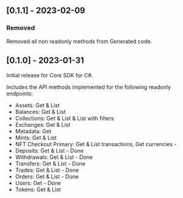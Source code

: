 ## [0.1.1] - 2023-02-09

### Removed

Removed all non readonly methods from Generated code.

## [0.1.0] - 2023-01-31

Initial release for Core SDK for C#.

Includes the API methods implemented for the following readonly endpoints:
  - Assets: Get & List
  - Balances: Get & List
  - Collections: Get & List & List with filters
  - Exchanges: Get & List
  - Metadata: Get
  - Mints: Get & List
  - NFT Checkout Primary: Get & List transactions, Get currencies -
  - Deposits: Get & List - Done
  - Withdrawals: Get & List - Done
  - Transfers: Get & List - Done
  - Trades: Get & List - Done
  - Orders: Get & List - Done
  - Users: Get - Done
  - Tokens: Get & List
